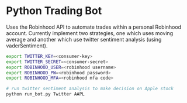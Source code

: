 # Python Trading Bot

Uses the Robinhood API to automate trades within a personal Robinhood account.
Currently implement two strategies, one which uses moving average and another which use twitter sentiment analysis (using vaderSentiment). 

``` sh
export TWITTER_KEY=<consumer-key>
export TWITTER_SECRET=<consumer-secret>
export ROBINHOOD_USER=<robinhood username>
export ROBINHOOD_PW=<robinhood password>
export ROBINHOOD_MFA=<robinhood mfa code>

# run twitter sentiment analysis to make decision on Apple stock
python run_bot.py Twitter AAPL
```

